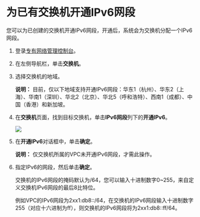 # 为已有交换机开通IPv6网段

您可以为已创建的交换机开通IPv6网段，开通后，系统会为交换机分配一个IPv6网段。

1.  登录[专有网络管理控制台](https://vpcnext.console.aliyun.com/vpc)。

2.  在左侧导航栏，单击**交换机**。

3.  选择交换机的地域。

    **说明：** 目前，仅以下地域支持开通IPv6网段：华东1（杭州）、华东2（上海）、华南1（深圳）、华北2（北京）、华北5（呼和浩特）、西南1（成都）、中国（香港）和新加坡。

4.  在**交换机**页面，找到目标交换机，单击**IPv6网段**列下的**开通IPv6**。

    ![](https://static-aliyun-doc.oss-accelerate.aliyuncs.com/assets/img/zh-CN/7591958951/p33773.png)

5.  在**开通IPv6**对话框中，单击**确定**。

    **说明：** 仅交换机所属的VPC未开通IPv6网段，才需此操作。

6.  指定IPv6的网段，然后单击**确定**。

    交换机的IPv6网段的掩码默认为/64，您可以输入十进制数字0~255，来自定义交换机IPv6网段的最后8比特位。

    例如VPC的IPv6网段为2xx1:db8::/64，在交换机的IPv6网段输入十进制数字255（对应十六进制为ff），则交换机的IPv6网段将为2xx1:db8::ff/64。


